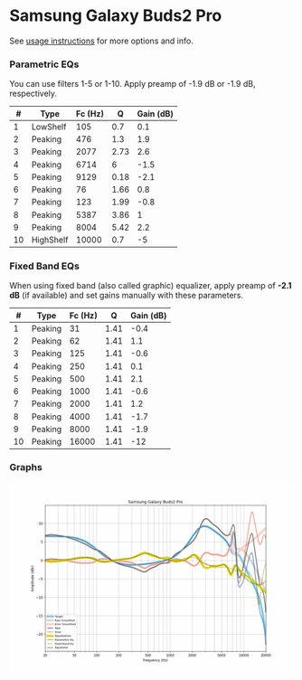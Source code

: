# Samsung Galaxy Buds2 Pro
See [usage instructions](https://github.com/jaakkopasanen/AutoEq#usage) for more options and info.

### Parametric EQs
You can use filters 1-5 or 1-10. Apply preamp of -1.9 dB or -1.9 dB, respectively.

|   # | Type      |   Fc (Hz) |    Q |   Gain (dB) |
|-----|-----------|-----------|------|-------------|
|   1 | LowShelf  |       105 | 0.7  |         0.1 |
|   2 | Peaking   |       476 | 1.3  |         1.9 |
|   3 | Peaking   |      2077 | 2.73 |         2.6 |
|   4 | Peaking   |      6714 | 6    |        -1.5 |
|   5 | Peaking   |      9129 | 0.18 |        -2.1 |
|   6 | Peaking   |        76 | 1.66 |         0.8 |
|   7 | Peaking   |       123 | 1.99 |        -0.8 |
|   8 | Peaking   |      5387 | 3.86 |         1   |
|   9 | Peaking   |      8004 | 5.42 |         2.2 |
|  10 | HighShelf |     10000 | 0.7  |        -5   |

### Fixed Band EQs
When using fixed band (also called graphic) equalizer, apply preamp of **-2.1 dB** (if available) and set gains manually with these parameters.

|   # | Type    |   Fc (Hz) |    Q |   Gain (dB) |
|-----|---------|-----------|------|-------------|
|   1 | Peaking |        31 | 1.41 |        -0.4 |
|   2 | Peaking |        62 | 1.41 |         1.1 |
|   3 | Peaking |       125 | 1.41 |        -0.6 |
|   4 | Peaking |       250 | 1.41 |         0.1 |
|   5 | Peaking |       500 | 1.41 |         2.1 |
|   6 | Peaking |      1000 | 1.41 |        -0.6 |
|   7 | Peaking |      2000 | 1.41 |         1.2 |
|   8 | Peaking |      4000 | 1.41 |        -1.7 |
|   9 | Peaking |      8000 | 1.41 |        -1.9 |
|  10 | Peaking |     16000 | 1.41 |       -12   |

### Graphs
![](./Samsung%20Galaxy%20Buds2%20Pro.png)
